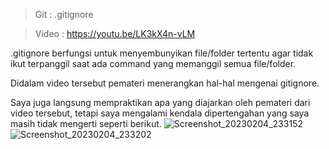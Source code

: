 > Git : .gitignore

> Video : https://youtu.be/LK3kX4n-vLM

.gitignore berfungsi untuk menyembunyikan file/folder tertentu agar tidak ikut terpanggil saat ada command yang memanggil semua file/folder.

Didalam video tersebut pemateri menerangkan hal-hal mengenai gitignore.

Saya juga langsung mempraktikan apa yang diajarkan oleh pemateri dari video tersebut, tetapi saya mengalami kendala dipertengahan yang saya masih tidak mengerti seperti berikut.
![Screenshot_20230204_233152](https://user-images.githubusercontent.com/123890754/216778961-7bbb0487-9e4c-48e6-a012-2c7330e2ed10.png)
![Screenshot_20230204_233202](https://user-images.githubusercontent.com/123890754/216778963-82d1d3de-9bb9-4ede-9bad-7e1b7ae71224.png)
